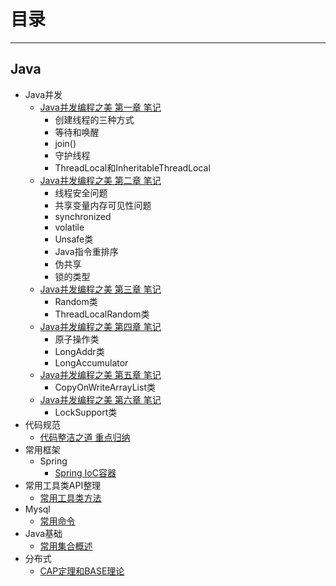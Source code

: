 # 目录
---

## Java
  - Java并发
    * [Java并发编程之美 第一章 笔记](file/java_thread1/unit1.md)
	   - 创建线程的三种方式
	   - 等待和唤醒
	   - join()
	   - 守护线程
	   - ThreadLocal和InheritableThreadLocal
	* [Java并发编程之美 第二章 笔记](file/java_thread1/unit2.md)
	   - 线程安全问题
	   - 共享变量内存可见性问题
	   - synchronized
	   - volatile
	   - Unsafe类
	   - Java指令重排序
	   - 伪共享
	   - 锁的类型
	* [Java并发编程之美 第三章 笔记](file/java_thread1/unit3.md)
	   - Random类
       - ThreadLocalRandom类
	* [Java并发编程之美 第四章 笔记](file/java_thread1/unit4.md)
	   - 原子操作类
	   - LongAddr类
	   - LongAccumulator
	* [Java并发编程之美 第五章 笔记](file/java_thread1/unit5.md)
	  - CopyOnWriteArrayList类
	* [Java并发编程之美 第六章 笔记](file/java_thread1/unit6.md)
	  - LockSupport类
  - 代码规范
    * [代码整洁之道 重点归纳](file/java_clean/clean.md)
  - 常用框架
    - Spring
      * [Spring IoC容器](file/spring/spring1.md)
  - 常用工具类API整理
    * [常用工具类方法](file/utils/utils.md)
  - Mysql
    * [常用命令](file/mysql/mysql_usual_command.md)
  - Java基础
    * [常用集合概述](file/java_base/collections.md)
  - 分布式
    * [CAP定理和BASE理论](file/distributed/cap.md)